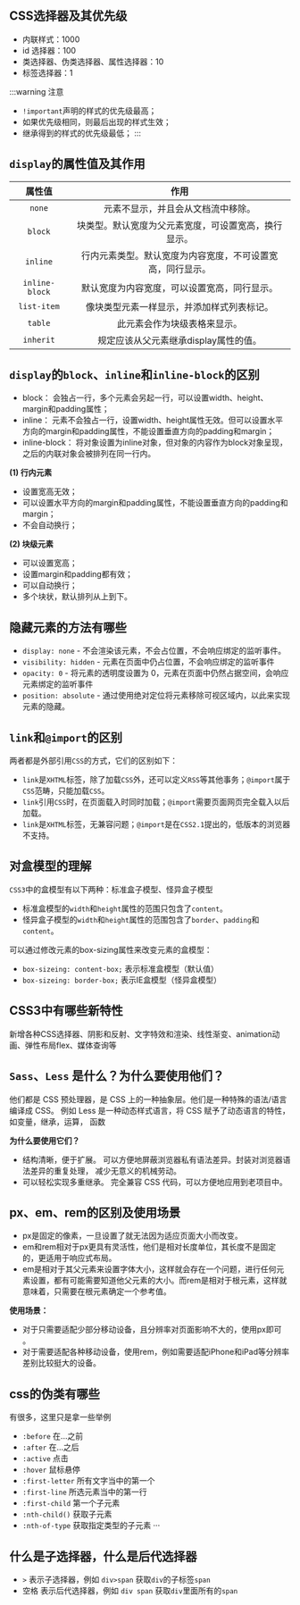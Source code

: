 ## CSS选择器及其优先级
* 内联样式：1000
* id 选择器：100
* 类选择器、伪类选择器、属性选择器：10
* 标签选择器：1

:::warning 注意

* `!important`声明的样式的优先级最高；
* 如果优先级相同，则最后出现的样式生效；
* 继承得到的样式的优先级最低；
:::

## `display`的属性值及其作用
|     属性值     |                            作用                            |
| :------------: | :--------------------------------------------------------: |
|     `none`     |             元素不显示，并且会从文档流中移除。             |
|    `block`     |    块类型。默认宽度为父元素宽度，可设置宽高，换行显示。    |
|    `inline`    | 行内元素类型。默认宽度为内容宽度，不可设置宽高，同行显示。 |
| `inline-block` |        默认宽度为内容宽度，可以设置宽高，同行显示。        |
|  `list-item`   |         像块类型元素一样显示，并添加样式列表标记。         |
|    `table`     |                此元素会作为块级表格来显示。                |
|   `inherit`    |           规定应该从父元素继承display属性的值。            |

## `display`的`block`、`inline`和`inline-block`的区别
* block： 会独占一行，多个元素会另起一行，可以设置width、height、margin和padding属性；
* inline： 元素不会独占一行，设置width、height属性无效。但可以设置水平方向的margin和padding属性，不能设置垂直方向的padding和margin；
* inline-block： 将对象设置为inline对象，但对象的内容作为block对象呈现，之后的内联对象会被排列在同一行内。

**(1)  行内元素**
* 设置宽高无效；
* 可以设置水平方向的margin和padding属性，不能设置垂直方向的padding和margin；
* 不会自动换行；

**(2)  块级元素**
* 可以设置宽高；
* 设置margin和padding都有效；
* 可以自动换行；
* 多个块状，默认排列从上到下。

## 隐藏元素的方法有哪些
* `display: none` - 不会渲染该元素，不会占位置，不会响应绑定的监听事件。
* `visibility: hidden` - 元素在页面中仍占位置，不会响应绑定的监听事件
* `opacity: 0` - 将元素的透明度设置为 0，元素在页面中仍然占据空间，会响应元素绑定的监听事件
* `position: absolute` - 通过使用绝对定位将元素移除可视区域内，以此来实现元素的隐藏。

## `link`和`@import`的区别
两者都是外部引用`CSS`的方式，它们的区别如下： 
* `link`是`XHTML`标签，除了加载`CSS`外，还可以定义`RSS`等其他事务；`@import`属于`CSS`范畴，只能加载`CSS`。
* `link`引用`CSS`时，在页面载入时同时加载；`@import`需要页面网页完全载入以后加载。
* `link`是`XHTML`标签，无兼容问题；`@import`是在`CSS2.1`提出的，低版本的浏览器不支持。

## 对盒模型的理解
`CSS3`中的盒模型有以下两种：标准盒子模型、怪异盒子模型
* 标准盒模型的`width`和`height`属性的范围只包含了`content`。
* 怪异盒子模型的`width`和`height`属性的范围包含了`border`、`padding`和`content`。

可以通过修改元素的box-sizing属性来改变元素的盒模型：
* `box-sizeing: content-box;` 表示标准盒模型（默认值）
* `box-sizeing: border-box;` 表示IE盒模型（怪异盒模型）

## CSS3中有哪些新特性
新增各种CSS选择器、阴影和反射、文字特效和渲染、线性渐变、animation动画、弹性布局flex、媒体查询等

## `Sass`、`Less` 是什么？为什么要使用他们？
他们都是 CSS 预处理器，是 CSS 上的一种抽象层。他们是一种特殊的语法/语言编译成 CSS。 例如 Less 是一种动态样式语言，将 CSS 赋予了动态语言的特性，如变量，继承，运算， 函数
  
**为什么要使用它们？**
* 结构清晰，便于扩展。 可以方便地屏蔽浏览器私有语法差异。封装对浏览器语法差异的重复处理， 减少无意义的机械劳动。
* 可以轻松实现多重继承。 完全兼容 CSS 代码，可以方便地应用到老项目中。

## px、em、rem的区别及使用场景
* px是固定的像素，一旦设置了就无法因为适应页面大小而改变。
* em和rem相对于px更具有灵活性，他们是相对长度单位，其长度不是固定的，更适用于响应式布局。
* em是相对于其父元素来设置字体大小，这样就会存在一个问题，进行任何元素设置，都有可能需要知道他父元素的大小。而rem是相对于根元素，这样就意味着，只需要在根元素确定一个参考值。

**使用场景：**
* 对于只需要适配少部分移动设备，且分辨率对页面影响不大的，使用px即可 。
* 对于需要适配各种移动设备，使用rem，例如需要适配iPhone和iPad等分辨率差别比较挺大的设备。

## css的伪类有哪些
有很多，这里只是拿一些举例
* `:before` 		在...之前 
* `:after` 		在...之后
* `:active`  		点击
* `:hover`  		鼠标悬停
* `:first-letter`  	所有文字当中的第一个
* `:first-line`   	所选元素当中的第一行
* `:first-child`  	第一个子元素
* `:nth-child()`  	获取子元素
* `:nth-of-type`  	获取指定类型的子元素
···

## 什么是子选择器，什么是后代选择器
* `>` 表示子选择器，例如 `div>span` 获取`div`的子标签`span`
* 空格 表示后代选择器，例如 `div span` 获取`div`里面所有的`span`
